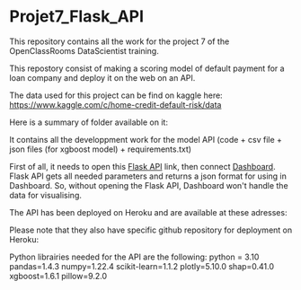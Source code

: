 # Projet7_Flask_API

This repository contains all the work for the project 7 of the OpenClassRooms DataScientist training. 

This repostory consist of making a scoring model of default payment for a loan company and deploy it on the web on an API.

The data used for this project can be find on kaggle here: https://www.kaggle.com/c/home-credit-default-risk/data

Here is a summary of folder available on it:

It contains all the developpment work for the model API (code + csv file + json files (for xgboost model) + requirements.txt)

First of all, it needs to open this [Flask API](https://oc-p7-home-risk-flaskapi.herokuapp.com/) link, then connect 
[Dashboard](https://oc-dashboard-home-risk.herokuapp.com/). Flask API gets all needed parameters and returns a json format for using in Dashboard.
So, without opening the Flask API, Dashboard won't handle the data for visualising.

The API has been deployed on Heroku and are available at these adresses:

Please note that they also have specific github repository for deployment on Heroku:

Python librairies needed for the API are the following: python = 3.10 pandas=1.4.3 numpy=1.22.4 scikit-learn=1.1.2 
plotly=5.10.0 shap=0.41.0 xgboost=1.6.1 pillow=9.2.0
